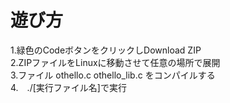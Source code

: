 # 遊び方  
1.緑色のCodeボタンをクリックしDownload ZIP  
2.ZIPファイルをLinuxに移動させて任意の場所で展開  
3.ファイル othello.c othello_lib.c をコンパイルする  
4.　./[実行ファイル名]で実行

